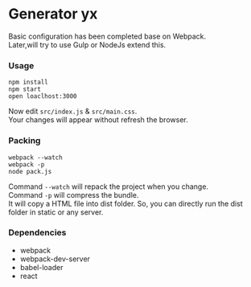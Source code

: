 # Generator yx
Basic configuration has been completed base on Webpack.  
Later,will try to use Gulp or NodeJs extend this.

### Usage

```
npm install
npm start
open loaclhost:3000
```

Now edit `src/index.js` & `src/main.css`.  
Your changes will appear without refresh the browser.

### Packing

```
webpack --watch
webpack -p
node pack.js
```
Command `--watch` will repack the project when you change.  
Command `-p` will compress the bundle.    
It will copy a HTML file into dist folder. So, you can directly run the dist folder in static or any server.

### Dependencies
* webpack
* webpack-dev-server
* babel-loader
* react

